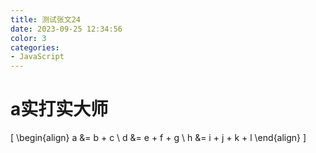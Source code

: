```yaml
---
title: 测试张文24
date: 2023-09-25 12:34:56
color: 3
categories: 
- JavaScript
---
```


# a实打实大师

\[
\begin{align}
a &= b + c \\
d &= e + f + g \\
h &= i + j + k + l
\end{align}
\]